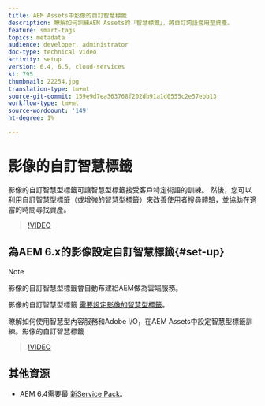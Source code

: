 ```yaml
---
title: AEM Assets中影像的自訂智慧標籤
description: 瞭解如何訓練AEM Assets的「智慧標籤」，將自訂詞語套用至資產。
feature: smart-tags
topics: metadata
audience: developer, administrator
doc-type: technical video
activity: setup
version: 6.4, 6.5, cloud-services
kt: 795
thumbnail: 22254.jpg
translation-type: tm+mt
source-git-commit: 159e9d7ea363768f202db91a1d0555c2e57ebb13
workflow-type: tm+mt
source-wordcount: '149'
ht-degree: 1%

---
```



# 影像的自訂智慧標籤

影像的自訂智慧型標籤可讓智慧型標籤接受客戶特定術語的訓練。
然後，您可以利用自訂智慧型標籤（或增強的智慧型標籤）來改善使用者搜尋體驗，並協助在適當的時間尋找資產。

>[!VIDEO](https://video.tv.adobe.com/v/22254/?quality=12&learn=on)

## 為AEM 6.x的影像設定自訂智慧標籤{#set-up}

>[!NOTE]
> 影像的自訂智慧型標籤會自動布建給AEM做為雲端服務。

影像的自訂智慧型標籤 [需要設定影像的智慧型標籤](./image-smart-tags.md#set-up)。

瞭解如何使用智慧型內容服務和Adobe I/O，在AEM Assets中設定智慧型標籤訓練。影像的自訂智慧標籤

>[!VIDEO](https://video.tv.adobe.com/v/23405/?quality=12&learn=on)

## 其他資源

* AEM 6.4需要最 [新Service Pack](https://docs.adobe.com/content/help/en/experience-manager-release-information/aem-release-updates/aem-releases-updates.html#aem-64)。


